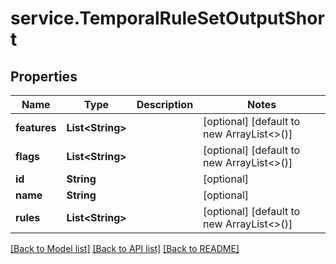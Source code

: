 # service.TemporalRuleSetOutputShort

## Properties
Name | Type | Description | Notes
------------ | ------------- | ------------- | -------------
**features** | **List&lt;String&gt;** |  | [optional] [default to new ArrayList<>()]
**flags** | **List&lt;String&gt;** |  | [optional] [default to new ArrayList<>()]
**id** | **String** |  | [optional] 
**name** | **String** |  | [optional] 
**rules** | **List&lt;String&gt;** |  | [optional] [default to new ArrayList<>()]

[[Back to Model list]](../README.md#documentation-for-models) [[Back to API list]](../README.md#documentation-for-api-endpoints) [[Back to README]](../README.md)


